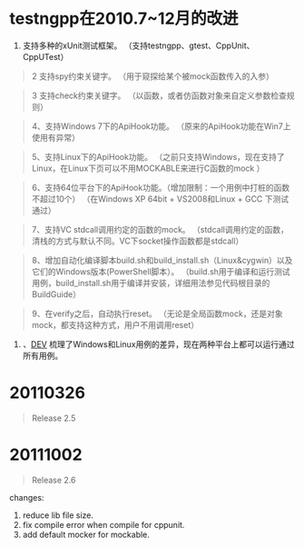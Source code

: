 # testngpp在2010.7~12月的改进 #

  1. 支持多种的xUnit测试框架。
（支持testngpp、gtest、CppUnit、CppUTest）

> 2 支持spy约束关键字。
（用于窥探给某个被mock函数传入的入参）

> 3 支持check约束关键字。
（以函数，或者仿函数对象来自定义参数检查规则）

> 4、支持Windows 7下的ApiHook功能。
（原来的ApiHook功能在Win7上使用有异常）

> 5、支持Linux下的ApiHook功能。
（之前只支持Windows，现在支持了Linux，在Linux下页可以不用MOCKABLE来进行C函数的mock ）

> 6、支持64位平台下的ApiHook功能。（增加限制：一个用例中打桩的函数不超过10个）
（在Windows XP 64bit + VS2008和Linux + GCC 下测试通过）

> 7、支持VC stdcall调用约定的函数的mock。
（stdcall调用约定的函数，清栈的方式与默认不同。VC下socket操作函数都是stdcall）

> 8、增加自动化编译脚本build.sh和build\_install.sh（Linux&cygwin）以及它们的Windows版本(PowerShell脚本）。
（build.sh用于编译和运行测试用例，build\_install.sh用于编译并安装，详细用法参见代码根目录的BuildGuide）

> 9、在verify之后，自动执行reset。
（无论是全局函数mock，还是对象mock，都支持这种方式，用户不用调用reset）

  1. 、[DEV](DEV.md) 梳理了Windows和Linux用例的差异，现在两种平台上都可以运行通过所有用例。

# 20110326 #

> Release 2.5

# 20111002 #

> Release 2.6

changes:
  1. reduce lib file size.
  1. fix compile error when compile for cppunit.
  1. add default mocker for mockable.